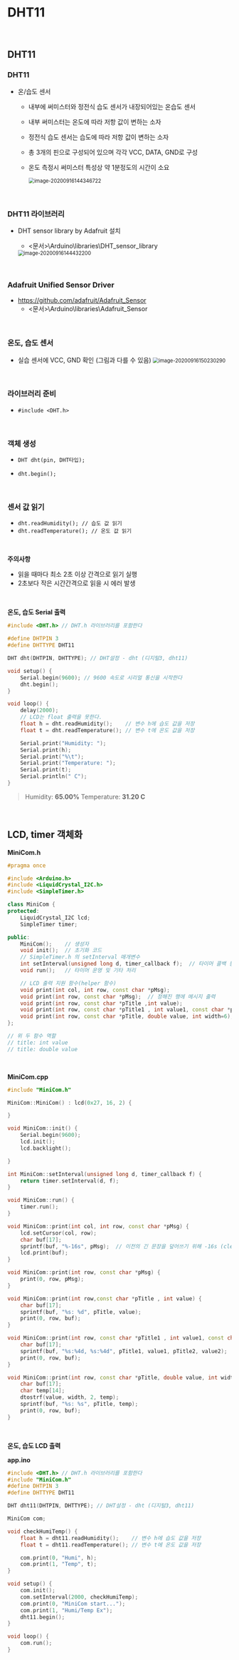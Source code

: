 # DHT11

  <br>

## DHT11

### DHT11

-   온/습도 센서

    -   내부에 써미스터와 정전식 습도 센서가 내장되어있는 온습도 센서

    -   내부 써미스터는 온도에 따라 저항 값이 변하는 소자

    -   정전식 습도 센서는 습도에 따라 저항 값이 변하는 소자

    -   총 3개의 핀으로 구성되어 있으며 각각 VCC, DATA, GND로 구성

    -   온도 측정시 써미스터 특성상 약 1분정도의 시간이 소요

        <img src="01.DHT11.assets/image-20200916144346722.png" alt="image-20200916144346722" style="zoom:80%;" />

  <br>

### DHT11 라이브러리

-   DHT sensor library by Adafruit 설치

    -   <문서>\Arduino\libraries\DHT_sensor_library

    <img src="01.DHT11.assets/image-20200916144432200.png" alt="image-20200916144432200" style="zoom:80%;" />

<br>

### Adafruit Unified Sensor Driver

-   https://github.com/adafruit/Adafruit_Sensor 
    -   <문서>\Arduino\libraries\Adafruit_Sensor

  <br>

### 온도, 습도 센서

-   실습 센서에 VCC, GND 확인 (그림과 다를 수 있음)
    <img src="01.DHT11.assets/image-20200916150230290.png" alt="image-20200916150230290" style="zoom:80%;" />

<br>

### 라이브러리 준비

-   `#include <DHT.h>`

      <br>

### 객체 생성

-   `DHT dht(pin, DHT타입);`

-   `dht.begin();`

      <br>

### 센서 값 읽기

-   `dht.readHumidity(); // 습도 값 읽기`
-   `dht.readTemperature(); // 온도 값 읽기`

<br>

**주의사항**

-   읽을 때마다 최소 2초 이상 간격으로 읽기 실행
-   2초보다 작은 시간간격으로 읽을 시 에러 발생

  <br>

**온도, 습도 Serial 출력**

```c++
#include <DHT.h> // DHT.h 라이브러리를 포함한다

#define DHTPIN 3
#define DHTTYPE DHT11

DHT dht(DHTPIN, DHTTYPE); // DHT설정 - dht (디지털3, dht11)

void setup() {
    Serial.begin(9600); // 9600 속도로 시리얼 통신을 시작한다
    dht.begin();
}

void loop() {
    delay(2000);
    // LCD는 float 출력을 못한다.
    float h = dht.readHumidity();    // 변수 h에 습도 값을 저장
    float t = dht.readTemperature(); // 변수 t에 온도 값을 저장

    Serial.print("Humidity: ");
    Serial.print(h);
    Serial.print("%\t");
    Serial.print("Temperature: ");
    Serial.print(t);
    Serial.println(" C");
}
```

>   Humidity: **65.00%**  Temperature: **31.20 C**

  <br>

## LCD, timer 객체화

**MiniCom.h**

```c++
#pragma once

#include <Arduino.h>
#include <LiquidCrystal_I2C.h>
#include <SimpleTimer.h>

class MiniCom {
protected:
    LiquidCrystal_I2C lcd;
    SimpleTimer timer;

public:
    MiniCom();    // 생성자
    void init();  // 초기화 코드
    // SimpleTimer.h 의 setInterval 매개변수
    int setInterval(unsigned long d, timer_callback f);  // 타이머 콜백 등록
    void run();   // 타이머 운영 및 기타 처리

    // LCD 출력 지원 함수(helper 함수)
    void print(int col, int row, const char *pMsg);
    void print(int row, const char *pMsg);  // 정해진 행에 메시지 출력
    void print(int row, const char *pTitle ,int value);
    void print(int row, const char *pTitle1 , int value1, const char *pTitle2 , int value2);
    void print(int row, const char *pTitle, double value, int width=6);
};

// 위 두 함수 역할
// title: int value
// title: double value
```

  <br>

**MiniCom.cpp**

```c++
#include "MiniCom.h"

MiniCom::MiniCom() : lcd(0x27, 16, 2) {

}

void MiniCom::init() {
    Serial.begin(9600);
    lcd.init();
    lcd.backlight();

}

int MiniCom::setInterval(unsigned long d, timer_callback f) {
    return timer.setInterval(d, f);
}

void MiniCom::run() {
    timer.run();
}

void MiniCom::print(int col, int row, const char *pMsg) {
    lcd.setCursor(col, row);
    char buf[17];
    sprintf(buf, "%-16s", pMsg);  // 이전의 긴 문장을 덮어쓰기 위해 -16s (clear 할 필요 없음)
    lcd.print(buf);
}

void MiniCom::print(int row, const char *pMsg) {
    print(0, row, pMsg);
}

void MiniCom::print(int row,const char *pTitle , int value) {
    char buf[17];
    sprintf(buf, "%s: %d", pTitle, value);
    print(0, row, buf);
}

void MiniCom::print(int row, const char *pTitle1 , int value1, const char *pTitle2 , int value2) {
    char buf[17];
    sprintf(buf, "%s:%4d, %s:%4d", pTitle1, value1, pTitle2, value2);
    print(0, row, buf);
}

void MiniCom::print(int row, const char *pTitle, double value, int width) {
    char buf[17];
    char temp[14];
    dtostrf(value, width, 2, temp);
    sprintf(buf, "%s: %s", pTitle, temp);
    print(0, row, buf);
}
```

<br>

**온도, 습도 LCD 출력**

**app.ino**

```c++
#include <DHT.h> // DHT.h 라이브러리를 포함한다
#include "MiniCom.h"
#define DHTPIN 3
#define DHTTYPE DHT11

DHT dht11(DHTPIN, DHTTYPE); // DHT설정 - dht (디지털3, dht11)

MiniCom com;

void checkHumiTemp() {
    float h = dht11.readHumidity();    // 변수 h에 습도 값을 저장
    float t = dht11.readTemperature(); // 변수 t에 온도 값을 저장

    com.print(0, "Humi", h);
    com.print(1, "Temp", t);
}

void setup() {
    com.init();
    com.setInterval(2000, checkHumiTemp);
    com.print(0, "MiniCom start...");
    com.print(1, "Humi/Temp Ex");
    dht11.begin();
}

void loop() {
    com.run();
}
```

